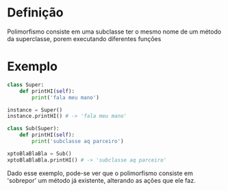 # Definição
Polimorfismo consiste em uma subclasse ter o mesmo nome de um método da superclasse, porem executando diferentes funções

# Exemplo
```python
class Super:
	def printHI(self):
		print('fala meu mano')

instance = Super()
instance.printHI() # -> 'fala meu mano'

class Sub(Super):
	def printHI(self):
		print('subclasse aq parceiro')

xptoBlaBlaBla = Sub()
xptoBlaBlaBla.printHI() # -> 'subclasse aq parceiro' 
```

Dado esse exemplo, pode-se ver que o polimorfismo consiste em 'sobrepor' um método já existente, alterando as ações que ele faz.

